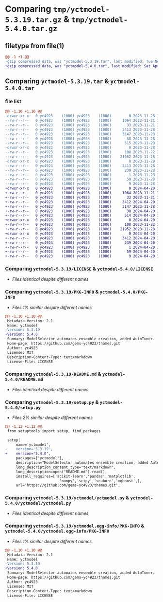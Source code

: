 # Comparing `tmp/yctmodel-5.3.19.tar.gz` & `tmp/yctmodel-5.4.0.tar.gz`

## filetype from file(1)

```diff
@@ -1 +1 @@
-gzip compressed data, was "yctmodel-5.3.19.tar", last modified: Tue Nov 28 13:57:30 2023, max compression
+gzip compressed data, was "yctmodel-5.4.0.tar", last modified: Sat Apr 20 12:57:31 2024, max compression
```

## Comparing `yctmodel-5.3.19.tar` & `yctmodel-5.4.0.tar`

### file list

```diff
@@ -1,16 +1,16 @@
-drwxr-xr-x   0 yc4923    (1000) yc4923    (1000)        0 2023-11-28 13:57:30.506916 yctmodel-5.3.19/
--rw-r--r--   0 yc4923    (1000) yc4923    (1000)     1064 2023-11-21 10:42:36.000000 yctmodel-5.3.19/LICENSE
--rw-r--r--   0 yc4923    (1000) yc4923    (1000)       33 2023-11-21 17:42:56.000000 yctmodel-5.3.19/MANIFEST.in
--rw-r--r--   0 yc4923    (1000) yc4923    (1000)     3413 2023-11-28 13:57:30.506916 yctmodel-5.3.19/PKG-INFO
--rw-r--r--   0 yc4923    (1000) yc4923    (1000)     3147 2023-11-28 13:57:22.000000 yctmodel-5.3.19/README.md
--rw-r--r--   0 yc4923    (1000) yc4923    (1000)       38 2023-11-28 13:57:30.506916 yctmodel-5.3.19/setup.cfg
--rw-r--r--   0 yc4923    (1000) yc4923    (1000)      515 2023-11-28 13:57:27.000000 yctmodel-5.3.19/setup.py
-drwxr-xr-x   0 yc4923    (1000) yc4923    (1000)        0 2023-11-28 13:57:30.506916 yctmodel-5.3.19/yctmodel/
--rw-r--r--   0 yc4923    (1000) yc4923    (1000)      108 2023-11-22 16:00:47.000000 yctmodel-5.3.19/yctmodel/__init__.py
--rw-r--r--   0 yc4923    (1000) yc4923    (1000)    21952 2023-11-28 13:47:14.000000 yctmodel-5.3.19/yctmodel/yctmodel.py
-drwxr-xr-x   0 yc4923    (1000) yc4923    (1000)        0 2023-11-28 13:57:30.506916 yctmodel-5.3.19/yctmodel.egg-info/
--rw-r--r--   0 yc4923    (1000) yc4923    (1000)     3413 2023-11-28 13:57:30.000000 yctmodel-5.3.19/yctmodel.egg-info/PKG-INFO
--rw-r--r--   0 yc4923    (1000) yc4923    (1000)      239 2023-11-28 13:57:30.000000 yctmodel-5.3.19/yctmodel.egg-info/SOURCES.txt
--rw-r--r--   0 yc4923    (1000) yc4923    (1000)        1 2023-11-28 13:57:30.000000 yctmodel-5.3.19/yctmodel.egg-info/dependency_links.txt
--rw-r--r--   0 yc4923    (1000) yc4923    (1000)       59 2023-11-28 13:57:30.000000 yctmodel-5.3.19/yctmodel.egg-info/requires.txt
--rw-r--r--   0 yc4923    (1000) yc4923    (1000)        9 2023-11-28 13:57:30.000000 yctmodel-5.3.19/yctmodel.egg-info/top_level.txt
+drwxr-xr-x   0 yc4923    (1000) yc4923    (1000)        0 2024-04-20 12:57:31.626521 yctmodel-5.4.0/
+-rw-r--r--   0 yc4923    (1000) yc4923    (1000)     1064 2023-11-21 10:42:36.000000 yctmodel-5.4.0/LICENSE
+-rw-r--r--   0 yc4923    (1000) yc4923    (1000)       33 2023-11-21 17:42:56.000000 yctmodel-5.4.0/MANIFEST.in
+-rw-r--r--   0 yc4923    (1000) yc4923    (1000)     3412 2024-04-20 12:57:31.626521 yctmodel-5.4.0/PKG-INFO
+-rw-r--r--   0 yc4923    (1000) yc4923    (1000)     3147 2023-11-28 13:57:22.000000 yctmodel-5.4.0/README.md
+-rw-r--r--   0 yc4923    (1000) yc4923    (1000)       38 2024-04-20 12:57:31.626521 yctmodel-5.4.0/setup.cfg
+-rw-r--r--   0 yc4923    (1000) yc4923    (1000)      514 2024-04-20 12:55:40.000000 yctmodel-5.4.0/setup.py
+drwxr-xr-x   0 yc4923    (1000) yc4923    (1000)        0 2024-04-20 12:57:31.626521 yctmodel-5.4.0/yctmodel/
+-rw-r--r--   0 yc4923    (1000) yc4923    (1000)      108 2023-11-22 16:00:47.000000 yctmodel-5.4.0/yctmodel/__init__.py
+-rw-r--r--   0 yc4923    (1000) yc4923    (1000)    21952 2023-11-28 13:47:14.000000 yctmodel-5.4.0/yctmodel/yctmodel.py
+drwxr-xr-x   0 yc4923    (1000) yc4923    (1000)        0 2024-04-20 12:57:31.626521 yctmodel-5.4.0/yctmodel.egg-info/
+-rw-r--r--   0 yc4923    (1000) yc4923    (1000)     3412 2024-04-20 12:57:31.000000 yctmodel-5.4.0/yctmodel.egg-info/PKG-INFO
+-rw-r--r--   0 yc4923    (1000) yc4923    (1000)      239 2024-04-20 12:57:31.000000 yctmodel-5.4.0/yctmodel.egg-info/SOURCES.txt
+-rw-r--r--   0 yc4923    (1000) yc4923    (1000)        1 2024-04-20 12:57:31.000000 yctmodel-5.4.0/yctmodel.egg-info/dependency_links.txt
+-rw-r--r--   0 yc4923    (1000) yc4923    (1000)       59 2024-04-20 12:57:31.000000 yctmodel-5.4.0/yctmodel.egg-info/requires.txt
+-rw-r--r--   0 yc4923    (1000) yc4923    (1000)        9 2024-04-20 12:57:31.000000 yctmodel-5.4.0/yctmodel.egg-info/top_level.txt
```

### Comparing `yctmodel-5.3.19/LICENSE` & `yctmodel-5.4.0/LICENSE`

 * *Files identical despite different names*

### Comparing `yctmodel-5.3.19/PKG-INFO` & `yctmodel-5.4.0/PKG-INFO`

 * *Files 1% similar despite different names*

```diff
@@ -1,10 +1,10 @@
 Metadata-Version: 2.1
 Name: yctmodel
-Version: 5.3.19
+Version: 5.4.0
 Summary: ModelSelector automates ensemble creation, added AutoTuner.
 Home-page: https://github.com/gems-yc4923/thames.git
 Author: yc4923
 License: MIT
 Description-Content-Type: text/markdown
 License-File: LICENSE
```

### Comparing `yctmodel-5.3.19/README.md` & `yctmodel-5.4.0/README.md`

 * *Files identical despite different names*

### Comparing `yctmodel-5.3.19/setup.py` & `yctmodel-5.4.0/setup.py`

 * *Files 2% similar despite different names*

```diff
@@ -1,12 +1,12 @@
 from setuptools import setup, find_packages
 
 setup(
     name='yctmodel',
-    version='5.3.19',
+    version='5.4.0',
     packages=['yctmodel'],
     description="ModelSelector automates ensemble creation, added AutoTuner.",
     long_description_content_type="text/markdown",
     long_description=open("README.md").read(),
     install_requires=['scikit-learn','pandas','matplotlib',
                         'numpy','scipy','seaborn','xgboost',],
     url='https://github.com/gems-yc4923/thames.git',
```

### Comparing `yctmodel-5.3.19/yctmodel/yctmodel.py` & `yctmodel-5.4.0/yctmodel/yctmodel.py`

 * *Files identical despite different names*

### Comparing `yctmodel-5.3.19/yctmodel.egg-info/PKG-INFO` & `yctmodel-5.4.0/yctmodel.egg-info/PKG-INFO`

 * *Files 1% similar despite different names*

```diff
@@ -1,10 +1,10 @@
 Metadata-Version: 2.1
 Name: yctmodel
-Version: 5.3.19
+Version: 5.4.0
 Summary: ModelSelector automates ensemble creation, added AutoTuner.
 Home-page: https://github.com/gems-yc4923/thames.git
 Author: yc4923
 License: MIT
 Description-Content-Type: text/markdown
 License-File: LICENSE
```

